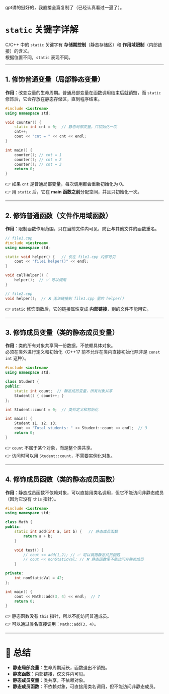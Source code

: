 gpt讲的挺好的，我直接全篇复制了（已经认真看过一遍了）。

# `static` 关键字详解

C/C++ 中的 `static` 关键字有 **存储期控制**（静态存储区）和 **作用域限制**（内部链接）的含义。  
根据位置不同，`static` 表现不同。

---

## 1. 修饰普通变量（局部静态变量）

**作用**：改变变量的生命周期。普通局部变量在函数调用结束后就销毁，而 `static` 修饰后，它会存放在静态存储区，直到程序结束。

```cpp
#include <iostream>
using namespace std;

void counter() {
    static int cnt = 0;  // 静态局部变量，只初始化一次
    cnt++;
    cout << "cnt = " << cnt << endl;
}

int main() {
    counter(); // cnt = 1
    counter(); // cnt = 2
    counter(); // cnt = 3
    return 0;
}

```

👉 如果 `cnt` 是普通局部变量，每次调用都会重新初始化为 0。  
👉 用 `static` 后，它在 **main 函数之前**分配空间，并且只初始化一次。

---

## 2. 修饰普通函数（文件作用域函数）

**作用**：限制函数作用范围，只在当前文件内可见，防止与其他文件的函数重名。

```cpp
// file1.cpp
#include <iostream>
using namespace std;

static void helper() {   // 仅在 file1.cpp 内部可见
    cout << "file1 helper()" << endl;
}

void callHelper() {
    helper();  // ✅ 可以调用
}

// file2.cpp
void helper();  // ❌ 无法链接到 file1.cpp 里的 helper()

```

👉 `static` 修饰函数后，它的链接属性变成 **内部链接**，别的文件不能用它。

---

## 3. 修饰成员变量（类的静态成员变量）

**作用**：类的所有对象共享同一份数据，不依赖具体对象。  
必须在类外进行定义和初始化（C++17 前不允许在类内直接初始化除非是 `const int` 这种）。

```cpp
#include <iostream>
using namespace std;

class Student {
public:
    static int count;  // 静态成员变量，所有对象共享
    Student() { count++; }
};

int Student::count = 0;  // 类外定义和初始化

int main() {
    Student s1, s2, s3;
    cout << "Total students: " << Student::count << endl;  // 3
    return 0;
}

```

👉 `count` 不属于某个对象，而是整个类共享。  
👉 访问时可以用 `Student::count`，不需要实例化对象。

---

## 4. 修饰成员函数（类的静态成员函数）

**作用**：静态成员函数不依赖对象，可以直接用类名调用，但它不能访问非静态成员（因为它没有 `this` 指针）。

```cpp
#include <iostream>
using namespace std;

class Math {
public:
    static int add(int a, int b) {   // 静态成员函数
        return a + b;
    }

    void test() {
        // cout << add(1,2); // ✅ 可以调用静态成员函数
        // cout << nonStaticVal; // ❌ 静态函数里不能访问非静态成员
    }

private:
    int nonStaticVal = 42;
};

int main() {
    cout << Math::add(3, 4) << endl;  // 7
    return 0;
}
```

👉 静态函数没有 `this` 指针，所以不能访问普通成员。  
👉 可以通过类名直接调用：`Math::add(3, 4)`。

---

# 🔑 总结

- **静态局部变量**：生命周期延长，函数退出不销毁。  
- **静态函数**：内部链接，仅文件内可见。  
- **静态成员变量**：类共享，不依赖对象。  
- **静态成员函数**：不依赖对象，可直接用类名调用，但不能访问非静态成员。  